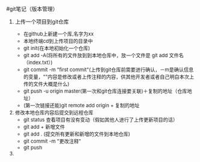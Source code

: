 #git笔记（版本管理）

1. 上传一个项目到git仓库<font size=2> 
	- 在github上新建一个库,名字为xx
	- 本地终端cd到上传项目的目录中
	- git init(在本地初始化一个仓库)
	- git add -A(将所有的文件放到到本地仓库中，放一个文件是 git add 文件名（index.txt）)
	- git commit -m "first commit"(上传到git仓库前需要进行确认，－m是确认信息的变量，""内容是修改或者上传注释的内容，供其他开发者或者自己明白本次上传的文件大概是什么)
	- git push -u origin master(第一次和git仓库连接要关联)＋复制的地址（仓库地址）
	- (第一次链接还能)git remote add origin + 复制的地址
2. 修改本地仓库内容后提交到远程仓库
	- git status 查看项目有没有变动（假如其他人进行了上传更新项目的话）
	- git add + 新增文件
	- git add . (提交所有更新和新增的文件到本地仓库)
	- git commit -m "更改注释"
	- git push 
3. 